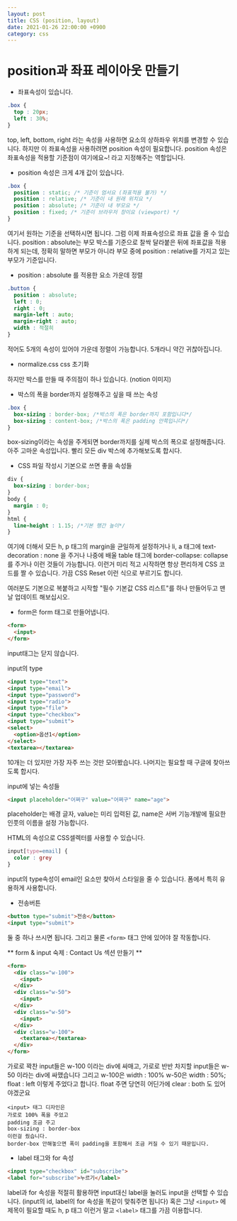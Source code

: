 ```yaml
---
layout: post
title: CSS (position, layout)
date: 2021-01-26 22:00:00 +0900
category: css
---
```


position과 좌표 레이아웃 만들기
===

- 좌표속성이 있습니다.

```css
.box {
  top : 20px;
  left : 30%;
}
```

top, left, bottom, right 라는 속성을 사용하면
요소의 상하좌우 위치를 변경할 수 있습니다. 
하지만 이 좌표속성을 사용하려면 position 속성이 필요합니다. 
position 속성은 좌표속성을 적용할 기준점이 여기에요~! 라고 지정해주는 역할입니다. 


- position 속성은 크게 4개 값이 있습니다.

```css
.box {
  position : static; /* 기준이 엄서요 (좌표적용 불가) */
  position : relative; /* 기준이 내 원래 위치요 */
  position : absolute; /* 기준이 내 부모요 */
  position : fixed; /* 기준이 브라우저 창이요 (viewport) */
}
```
여기서 원하는 기준을 선택하시면 됩니다. 그럼 이제 좌표속성으로 좌표 값을 줄 수 있습니다. position : absolute는 부모 박스를 기준으로 찰싹 달라붙은 뒤에 좌표값을 적용하게 되는데, 정확히 말하면 부모가 아니라 부모 중에 position : relative를 가지고 있는 부모가 기준입니다. 


- position : absolute 를 적용한 요소 가운데 정렬 

```css
.button {
  position : absolute; 
  left : 0;
  right : 0; 
  margin-left : auto;
  margin-right : auto;
  width : 적절히
}
```

적어도 5개의 속성이 있어야 가운데 정렬이 가능합니다. 
5개라니 약간 귀찮아집니다. 

- normalize.css css 초기화

하지만 박스를 만들 때 주의점이 하나 있습니다. (notion 이미지)


- 박스의 폭을 border까지 설정해주고 싶을 때 쓰는 속성 

```css
.box {
  box-sizing : border-box; /*박스의 폭은 border까지 포함입니다*/
  box-sizing : content-box; /*박스의 폭은 padding 안쪽입니다*/
}
```

box-sizing이라는 속성을 주게되면 border까지를 실제 박스의 폭으로 설정해줍니다. 
아주 고마운 속성입니다.
빨리 모든 div 박스에 추가해보도록 합시다. 









- CSS 파일 작성시 기본으로 쓰면 좋을 속성들

```css
div {
  box-sizing : border-box;
}
body {
  margin : 0;
}
html {
  line-height : 1.15; /*기본 행간 높이*/
}
```

여기에 더해서 
모든 h, p 태그의 margin을 균일하게 설정하거나
li, a 태그에 text-decoration : none 을 주거나
나중에 배울 table 태그에 border-collapse: collapse 를 주거나 
이런 것들이 가능합니다.
이런거 미리 적고 시작하면 항상 편리하게 CSS 코드를 짤 수 있습니다. 
가끔 CSS Reset 이런 식으로 부르기도 합니다.

여러분도 기본으로 복붙하고 시작할 "필수 기본값 CSS 리스트"를 하나 만들어두고 맨날 업데이트 해보십시오. 

- form은 form 태그로 만들어냅니다.

```html
<form>
  <input>
</form>
```

input태그는 닫지 않습니다. 

input의 type

```html
<input type="text">
<input type="email">
<input type="password">
<input type="radio">
<input type="file">
<input type="checkbox">
<input type="submit">
<select>
  <option>옵션1</option>
</select>
<textarea></textarea>
```
10개는 더 있지만 가장 자주 쓰는 것만 모아봤습니다. 
나머지는 필요할 때 구글에 찾아쓰도록 합시다.  

input에 넣는 속성들

```html
<input placeholder="어쩌구" value="어쩌구" name="age">
```

placeholder는 배경 글자,
value는 미리 입력된 값,
name은 서버 기능개발에 필요한 인풋의 이름을 설정 가능합니다.

HTML의 속성으로 CSS셀렉터를 사용할 수 있습니다.

```css
input[type=email] {
  color : grey
}
```

input의 type속성이 email인 요소만 찾아서 스타일을 줄 수 있습니다. 
폼에서 특히 유용하게 사용합니다. 

- 전송버튼

```html
<button type="submit">전송</button>
<input type="submit">
```

둘 중 하나 쓰시면 됩니다.
그리고 물론 `<form>` 태그 안에 있어야 잘 작동합니다.


** form & input 숙제 : Contact Us 섹션 만들기 **

```html
<form>
  <div class="w-100">
    <input>
  </div>
  <div class="w-50">
    <input>
  </div>
  <div class="w-50">
    <input>
  </div>
  <div class="w-100">
    <textarea></textarea>
  </div>
</form>
```

가로로 꽉찬 input들은 w-100 이라는 div에 싸매고,
가로로 반반 차지할 input들은 w-50 이라는 div에 싸맸습니다
그리고 w-100은 width : 100%
w-50은 width : 50%; float : left 
이렇게 주었다고 합니다. 
float 주면 당연히 어딘가에 clear : both 도 있어야겠군요

```
<input> 태그 디자인은
가로로 100% 폭을 주었고
padding 조금 주고
box-sizing : border-box
이런걸 줬습니다.
border-box 안해놓으면 폭이 padding을 포함해서 조금 커질 수 있기 때문입니다. 
```

- label 태그와 for 속성

```html
<input type="checkbox" id="subscribe">
<label for="subscribe">누르기</label>
```

label과 for 속성을 적절히 활용하면
input대신 label을 눌러도 input을 선택할 수 있습니다.
(input의 id, label의 for 속성을 똑같이 맞춰주면 됩니다)
혹은 그냥 `<input>` 에 제목이 필요할 때도 h, p 태그 이런거 말고 `<label>` 태그를 가끔 이용합니다.


